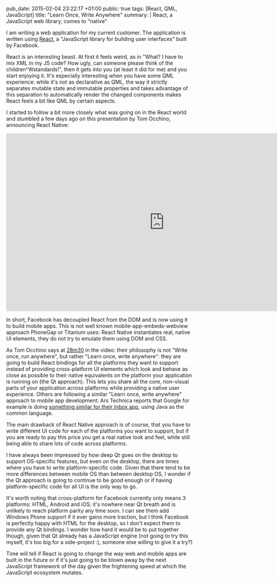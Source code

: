 pub_date: 2015-02-04 23:22:17 +01:00
public: true
tags: [React, QML, JavaScript]
title: "Learn Once, Write Anywhere"
summary: |
    React, a JavaScript web library, comes to "native"

I am writing a web application for my current customer. The application is written using [React][], a "JavaScript library for building user interfaces" built by Facebook.

React is an interesting beast. At first it feels weird, as in "What? I have to mix XML in my JS code? How ugly, can someone please think of the children^Wstandards!", then it gets into you (at least it did for me) and you start enjoying it. It's especially interesting when you have some QML experience: while it's not as declarative as QML, the way it strictly separates mutable state and immutable properties and takes advantage of this separation to automatically render the changed components makes React feels a bit like QML by certain aspects. 

I started to follow a bit more closely what was going on in the React world and stumbled a few days ago on this presentation by Tom Occhino, announcing React Native:

<iframe width="853" height="480" src="https://www.youtube.com/embed/KVZ-P-ZI6W4?rel=0" frameborder="0" allowfullscreen>
</iframe>

In short, Facebook has decoupled React from the DOM and is now using it to build mobile apps. This is not well known mobile-app-embeds-webview approach PhoneGap or Titanium uses: React Native instantiates real, native UI elements, they do not try to emulate them using DOM and CSS.

As Tom Occhino says at [28m30](https://www.youtube.com/watch?v=KVZ-P-ZI6W4&feature=youtu.be&t=28m30s) in the video: their philosophy is not "Write once, run anywhere", but rather "Learn once, write anywhere": they are going to build React bindings for all the platforms they want to support instead of providing cross-platform UI elements which look and behave as close as possible to their native equivalents on the platform your application is running on (the Qt approach). This lets you share all the core, non-visual parts of your application across platforms while providing a native user experience. Others are following a similar "Learn once, write anywhere" approach to mobile app development: Ars Technica reports that Google for example is doing [something similar for their Inbox app][inbox], using Java as the common language.

[inbox]: http://arstechnica.com/information-technology/2014/11/how-google-inbox-shares-70-of-its-code-across-android-ios-and-the-web/

The main drawback of React Native approach is of course, that you have to write different UI code for each of the platforms you want to support, but if you are ready to pay this price you get a real native look and feel, while still being able to share lots of code across platforms.

I have always been impressed by how deep Qt goes on the desktop to support OS-specific features, but even on the desktop, there are times where you have to write platform-specific code. Given that there tend to be more differences between mobile OS than between desktop OS, I wonder if the Qt approach is going to continue to be good enough or if having platform-specific code for all UI is the only way to go.

It's worth noting that cross-platform for Facebook currently only means 3 platforms: HTML, Android and iOS: it's nowhere near Qt breath and is unlikely to reach platform parity any time soon. I can see them add Windows Phone support if it ever gains more traction, but I think Facebook is perfectly happy with HTML for the desktop, so I don't expect them to provide any Qt bindings. I wonder how hard it would be to put together though, given that Qt already has a JavaScript engine (not going to try this myself, it's too big for a side-project :), someone else willing to give it a try?)

Time will tell if React is going to change the way web and mobile apps are built in the future or if it's just going to be blown away by the next JavaScript framework of the day given the frightening speed at which the JavaScript ecosystem mutates.

[React]: http://facebook.github.io/react/
